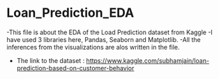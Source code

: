 # Loan_Prediction_EDA

-This file is about the EDA of the Load Prediction dataset from Kaggle
-I have used 3 libraries here, Pandas, Seaborn and Matplotlib.
-All the inferences from the visualizations are alos written in the file.

- The link to the dataset : https://www.kaggle.com/subhamjain/loan-prediction-based-on-customer-behavior